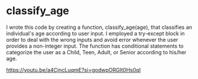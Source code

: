 # classify_age
I wrote this code by creating a function, classify_age(age), that classifies an individual's age according to user input. I employed a try-except block in order to deal with the wrong inputs and avoid error whenever the user provides a non-integer input. The function has conditional statements to categorize the user as a Child, Teen, Adult, or Senior according to his/her age.

https://youtu.be/a4CjncLuqmE?si=godwpORGlt0Hs0qI
